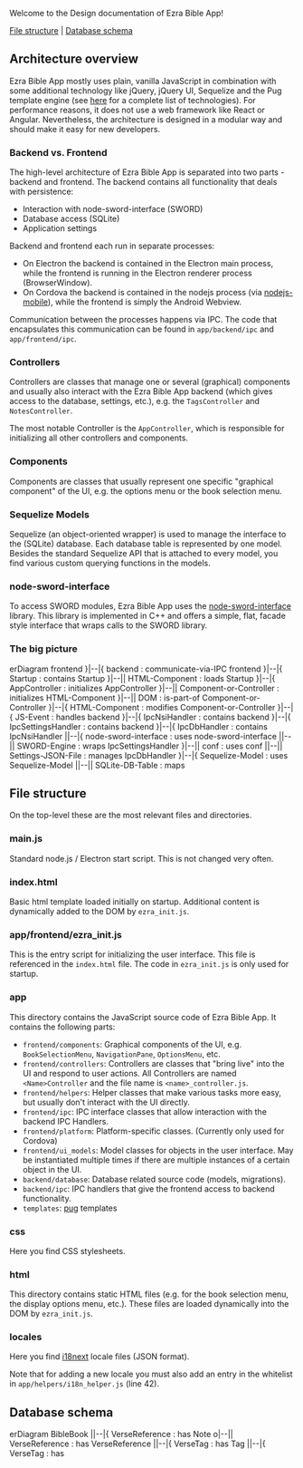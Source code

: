 Welcome to the Design documentation of Ezra Bible App!

<a href='#file-structure'>File structure</a> | <a href='#db-schema'>Database schema</a>

## Architecture overview

Ezra Bible App mostly uses plain, vanilla JavaScript in combination with some additional technology like jQuery, jQuery UI, Sequelize and the Pug template engine (see [here](https://github.com/ezra-project/ezra-project/blob/master/TECH.md) for a complete list of technologies). For performance reasons, it does not use a web framework like React or Angular. Nevertheless, the architecture is designed in a modular way and should make it easy for new developers.

### Backend vs. Frontend

The high-level architecture of Ezra Bible App is separated into two parts - backend and frontend. The backend contains all functionality that deals with persistence:

* Interaction with node-sword-interface (SWORD)
* Database access (SQLite)
* Application settings

Backend and frontend each run in separate processes:
* On Electron the backend is contained in the Electron main process, while the frontend is running in the Electron renderer process (BrowserWindow).
* On Cordova the backend is contained in the nodejs process (via [nodejs-mobile](https://code.janeasystems.com/nodejs-mobile)), while the frontend is simply the Android Webview.

Communication between the processes happens via IPC. The code that encapsulates this communication can be found in `app/backend/ipc` and `app/frontend/ipc`.

### Controllers

Controllers are classes that manage one or several (graphical) components and usually also interact with the Ezra Bible App backend (which gives access to the database, settings, etc.), e.g. the `TagsController` and `NotesController`.

The most notable Controller is the `AppController`, which is responsible for initializing all other controllers and components.

### Components

Components are classes that usually represent one specific "graphical component" of the UI, e.g. the options menu or the book selection menu.

### Sequelize Models

Sequelize (an object-oriented wrapper) is used to manage the interface to the (SQLite) database. Each database table is represented by one model. Besides the standard Sequelize API that is attached to every model, you find various custom querying functions in the models.

### node-sword-interface

To access SWORD modules, Ezra Bible App uses the [node-sword-interface](https://github.com/ezra-project/node-sword-interface) library. This library is implemented in C++ and offers a simple, flat, facade style interface that wraps calls to the SWORD library.

### The big picture

<div class="mermaid">
erDiagram
    frontend                  }|--|{    backend                   : communicate-via-IPC
    frontend                  }|--|{    Startup                   : contains
    Startup                   }|--||    HTML-Component            : loads
    Startup                   }|--|{    AppController             : initializes
    AppController             }|--||    Component-or-Controller   : initializes
    HTML-Component            }|--||    DOM                       : is-part-of
    Component-or-Controller   }|--|{    HTML-Component            : modifies
    Component-or-Controller   }|--|{    JS-Event                  : handles
    backend                   }|--|{    IpcNsiHandler             : contains
    backend                   }|--|{    IpcSettingsHandler        : contains
    backend                   }|--|{    IpcDbHandler              : contains
    IpcNsiHandler             ||--|{    node-sword-interface      : uses
    node-sword-interface      ||--||    SWORD-Engine              : wraps
    IpcSettingsHandler        }|--||    conf                      : uses
    conf                      ||--||    Settings-JSON-File        : manages
    IpcDbHandler              }|--|{    Sequelize-Model           : uses
    Sequelize-Model           ||--||    SQLite-DB-Table           : maps
</div>

<a name='file-structure'></a>

## File structure

On the top-level these are the most relevant files and directories.

### main.js

Standard node.js / Electron start script. This is not changed very often.

### index.html

Basic html template loaded initially on startup. Additional content is dynamically added to the DOM by `ezra_init.js`.

### app/frontend/ezra_init.js

This is the entry script for initializing the user interface. This file is referenced in the `index.html` file. The code in `ezra_init.js` is only used for startup.

### app

This directory contains the JavaScript source code of Ezra Bible App. It contains the following parts:

* `frontend/components`: Graphical components of the UI, e.g. `BookSelectionMenu`, `NavigationPane`, `OptionsMenu`, etc.
* `frontend/controllers`: Controllers are classes that "bring live" into the UI and respond to user actions. All Controllers are named `<Name>Controller` and the file name is `<name>_controller.js`.
* `frontend/helpers`: Helper classes that make various tasks more easy, but usually don't interact with the UI directly.
* `frontend/ipc`: IPC interface classes that allow interaction with the backend IPC Handlers.
* `frontend/platform`: Platform-specific classes. (Currently only used for Cordova)
* `frontend/ui_models`: Model classes for objects in the user interface. May be instantiated multiple times if there are multiple instances of a certain object in the UI.
* `backend/database`: Database related source code (models, migrations).
* `backend/ipc`: IPC handlers that give the frontend access to backend functionality.
* `templates`: [pug](https://pugjs.org/) templates

### css

Here you find CSS stylesheets.

### html

This directory contains static HTML files (e.g. for the book selection menu, the display options menu, etc.). These files are loaded dynamically into the DOM by `ezra_init.js`.

### locales

Here you find [i18next](https://www.i18next.com/) locale files (JSON format).

Note that for adding a new locale you must also add an entry in the whitelist in `app/helpers/i18n_helper.js` (line 42).

<a name='db-schema'></a>

## Database schema

<div class="mermaid">
erDiagram
    BibleBook                 ||--|{    VerseReference      : has
    Note                      o|--||    VerseReference      : has
    VerseReference            ||--|{    VerseTag            : has
    Tag                       ||--|{    VerseTag            : has
</div>

<script src="https://unpkg.com/mermaid@8.8.3/dist/mermaid.min.js"></script>